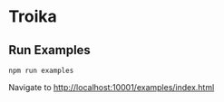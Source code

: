 # Troika

## Run Examples
```
npm run examples
```
Navigate to [http://localhost:10001/examples/index.html](http://localhost:10001/examples/index.html)